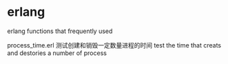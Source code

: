 erlang
======

erlang functions that frequently used

process_time.erl    测试创建和销毁一定数量进程的时间    test the time that creats and destories a number of process

